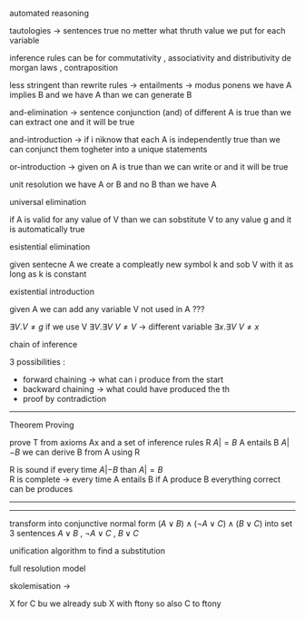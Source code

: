 automated reasoning

tautologies -> sentences true no metter what thruth value we put for each variable

inference rules can be for commutativity , associativity and distributivity
de morgan laws , contraposition 

less stringent than rewrite rules -> entailments -> modus ponens
we have A implies B and we have A than we can generate B

and-elimination -> sentence conjunction (and) of different A  is true than we can extract one and it will be true 

and-introduction -> if i nìknow that each A is independently true than we can conjunct them togheter into a unique statements

or-introduction -> given on A is true than we can write or and it will be true

unit resolution we have A or B and no B than we have A 

universal elimination 

if A is valid for any value of V than we can sobstitute V to any value g and it is automatically true  

esistential elimination 

given sentecne A we create a compleatly new symbol k and sob V with it as long as k is constant 

existential introduction 

given A we can add any variable V not used in A ???

$\exists V. V \neq g$ if we use V $\exists V. \exists V\ V \neq V$ -> different variable $\exists x. \exists V\ V \neq x$

chain of inference 

3 possibilities :
+ forward chaining -> what can i produce from the start
+ backward chaining -> what could have produced the th 
+ proof by contradiction

---
Theorem Proving 

prove T from axioms Ax and a set of inference rules R 
$A |= B$  A entails B 
$A |- B$ we can derive B from A using R 

R is sound if every time $A |- B$ than $A |= B$  
R is complete -> every time A entails B if A produce  B everything correct can be produces 

---
---

transform into conjunctive normal form 
$(A \lor B)\land (\lnot A \lor C) \land(B \lor C)$ 
into set 3 sentences $A \lor B$ , $\lnot A \lor C$ , $B \lor C$ 

unification algorithm to find a substitution 

full resolution model 

skolemisation ->

X for C bu we already sub X with ftony so also C to ftony

